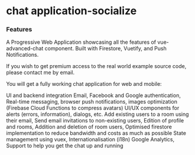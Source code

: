 <h1>chat application-socialize</h1>

<h3>Features</h3>
<p>
A Progressive Web Application showcasing all the features of vue-advanced-chat component.
Built with Firestore, Vuetify, and Push Notifications.

If you wish to get premium access to the real world example source code, please contact me by email.

You will get a fully working chat application for web and mobile:

UI and backend integration
Email, Facebook and Google authentication,
Real-time messaging, browser push notifications, images optimization (Firebase Cloud Functions to compress avatars)
UI/UX components for alerts (errors, information), dialogs, etc.
Add existing users to a room using their email,
Send email invitations to non-existing users,
Edition of profile and rooms,
Addition and deletion of room users,
Optimised firestore implementation to reduce bandwidth and costs as much as possible
State management using vuex,
Internationalisation (i18n)
Google Analytics,
Support to help you get the chat up and running</p>
